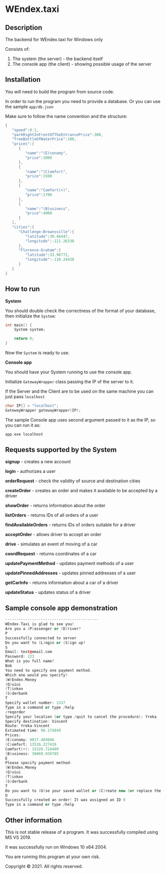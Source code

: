 # WEndex.taxi

## Description

The backend for WEndex.taxi for Windows only

Consists of:

1. The system (the server) - the backend itself
2. The console app (the client) - showing possible usage of the server

## Installation

You will need to build the program from source code.

In order to run the program you need to provide a database. Or you can use the sample `app/db.json`

Make sure to follow the name convention and the structure:

```cpp
{
   "speed":0.1,
   "parkRightInFrontOfTheEntrancePrice":300,
   "freeBottleOfWaterPrice":100,
   "prices":[
      {
         "name":"(E)conomy",
         "price":1000
      },
      {
         "name":"(C)omfort",
         "price":1500
      },
      {
         "name":"Comfort(+)",
         "price":1700
      },
      {
         "name":"(B)usiness",
         "price":4000
      }
   ],
   "cities":{
      "Challenge-Brownsville":{
         "latitude":39.46447,
         "longitude":-121.26338
      },
      "Florence-Graham":{
         "latitude":33.96772,
         "longitude":-118.24438
      }
   }
}
```

## How to run

**System**

You should double check the correctness of the format of your database, then initialize the `System`:

```cpp
int main() {
	System system;

	return 0;
}
```

Now the `System` is ready to use.

**Console app**

You should have your System running to use the console app.

Initialize `GatewayWrapper` class passing the IP of the server to it.

If the Server and the Client are to be used on the same machine you can just pass `localhost`

```cpp
char IP[] = "localhost";
GatewayWrapper gatewayWrapper(IP);
```

The sample Console app uses second argument passed to it as the IP, so you can run it as:

```cpp
app.exe localhost
```

## Requests supported by the System

**signup** - creates a new account

**login** - authorizes a user

**orderRequest** - check the validity of source and destination cities

**createOrder** - creates an order and makes it available to be accepted by a driver

**showOrder** - returns information about the order

**listOrders** - returns IDs of all orders of a user

**findAvailableOrders** - returns IDs of orders suitable for a driver

**acceptOrder** - allows driver to accept an order

**drive** - simulates an event of moving of a car

**coordRequest** - returns coordinates of a car

**updatePaymentMethod** - updates payment methods of a user

**updatePinnedAddresses** - updates pinned addresses of a user

**getCarInfo** - returns information about a car of a driver

**updateStatus** - updates status of a driver

## Sample console app demonstration

```cpp
------------------------------------------
WEndex.Taxi is glad to see you!
Are you a (P)assenger or (D)river?
P
Successfully connected to server
Do you want to (L)ogin or (S)ign up?
S
Email: test@email.com
Password: 123
What is you full name?
Bob
You need to specify one payment method.
Which one would you specify?
(W)Endex.Money
(Q)uiui
(T)inkon
(S)derbank
T
Specify wallet number: 1337
Type in a command or type /help
/reqorder
Specify your location (or type /quit to cancel the procedure): Yreka
Specify destination: Vincent
Route: Yreka-Vincent
Estimated time: 90.174849
Prices:
(E)conomy: 9017.484946
(C)omfort: 13526.227419
Comfort(+): 15329.724409
(B)usiness: 36069.939785
E
Please specify payment method:
(W)Endex.Money
(Q)uiui
(T)inkon
(S)derbank
T
Do you want to (U)se your saved wallet or (C)reate new (or replace the old in case you have it)?
U
Successfully created an order! It was assigned an ID 0
Type in a command or type /help
```

## Other information

This is not stable release of a program. It was successfully compiled using MS VS 2019.

It was successfully run on Windows 10 x64 2004.

You are running this program at your own risk.

Copyright © 2021. All rights reserved.